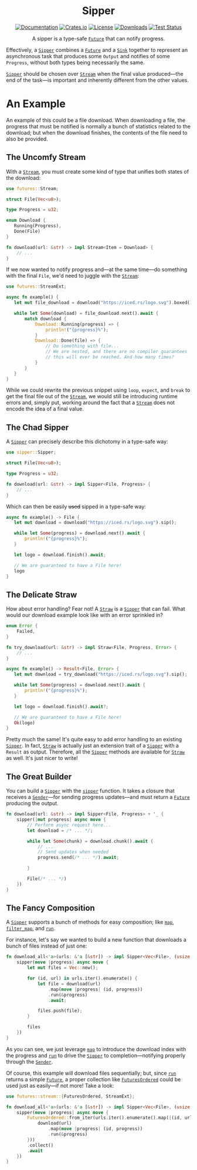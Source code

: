 <div align="center">

# Sipper

[![Documentation](https://docs.rs/sipper/badge.svg)](https://docs.rs/sipper)
[![Crates.io](https://img.shields.io/crates/v/sipper.svg)](https://crates.io/crates/sipper)
[![License](https://img.shields.io/crates/l/sipper.svg)](https://github.com/hecrj/sipper/blob/master/LICENSE)
[![Downloads](https://img.shields.io/crates/d/sipper.svg)](https://crates.io/crates/sipper)
[![Test Status](https://img.shields.io/github/actions/workflow/status/hecrj/sipper/test.yml?branch=master&event=push&label=test)](https://github.com/hecrj/sipper/actions)

A sipper is a type-safe [`Future`] that can notify progress.
</div>

Effectively, a [`Sipper`] combines a [`Future`] and a [`Sink`]
together to represent an asynchronous task that produces some `Output`
and notifies of some `Progress`, without both types being necessarily the
same.

[`Sipper`] should be chosen over [`Stream`] when the final value produced—the
end of the task—is important and inherently different from the other values.

# An Example
An example of this could be a file download. When downloading a file, the progress
that must be notified is normally a bunch of statistics related to the download; but
when the download finishes, the contents of the file need to also be provided.

## The Uncomfy Stream
With a [`Stream`], you must create some kind of type that unifies both states of the
download:

```rust
use futures::Stream;

struct File(Vec<u8>);

type Progress = u32;

enum Download {
   Running(Progress),
   Done(File)
}

fn download(url: &str) -> impl Stream<Item = Download> {
    // ...
}
```

If we now wanted to notify progress and—at the same time—do something with
the final `File`, we'd need to juggle with the [`Stream`]:

```rust
use futures::StreamExt;

async fn example() {
   let mut file_download = download("https://iced.rs/logo.svg").boxed();

   while let Some(download) = file_download.next().await {
       match download {
           Download::Running(progress) => {
               println!("{progress}%");
           }
           Download::Done(file) => {
               // Do something with file...
               // We are nested, and there are no compiler guarantees
               // this will ever be reached. And how many times?
           }
       }
   }
}
```

While we could rewrite the previous snippet using `loop`, `expect`, and `break` to get the
final file out of the [`Stream`], we would still be introducing runtime errors and, simply put,
working around the fact that a [`Stream`] does not encode the idea of a final value.

## The Chad Sipper
A [`Sipper`] can precisely describe this dichotomy in a type-safe way:

```rust
use sipper::Sipper;

struct File(Vec<u8>);

type Progress = u32;

fn download(url: &str) -> impl Sipper<File, Progress> {
    // ...
}
```

Which can then be easily ~~used~~ sipped in a type-safe way:

```rust
async fn example() -> File {
   let mut download = download("https://iced.rs/logo.svg").sip();

   while let Some(progress) = download.next().await {
       println!("{progress}%");
   }

   let logo = download.finish().await;

   // We are guaranteed to have a File here!
   logo
}
```

## The Delicate Straw
How about error handling? Fear not! A [`Straw`] is a [`Sipper`] that can fail. What would
our download example look like with an error sprinkled in?

```rust
enum Error {
    Failed,
}

fn try_download(url: &str) -> impl Straw<File, Progress, Error> {
    // ...
}

async fn example() -> Result<File, Error> {
   let mut download = try_download("https://iced.rs/logo.svg").sip();

   while let Some(progress) = download.next().await {
       println!("{progress}%");
   }

   let logo = download.finish().await?;

   // We are guaranteed to have a File here!
   Ok(logo)
}
```

Pretty much the same! It's quite easy to add error handling to an existing [`Sipper`].
In fact, [`Straw`] is actually just an extension trait of a [`Sipper`] with a `Result` as output.
Therefore, all the [`Sipper`] methods are available for [`Straw`] as well. It's just nicer to write!

## The Great Builder
You can build a [`Sipper`] with the [`sipper`] function. It takes a closure that receives
a [`Sender`]—for sending progress updates—and must return a [`Future`] producing the output.

```rust
fn download(url: &str) -> impl Sipper<File, Progress> + '_ {
    sipper(|mut progress| async move {
        // Perform async request here...
        let download = /* ... */;

        while let Some(chunk) = download.chunk().await {
            // ...
            // Send updates when needed
            progress.send(/* ... */).await;

        }

        File(/* ... */)
    })
}
```

## The Fancy Composition
A [`Sipper`] supports a bunch of methods for easy composition; like [`map`], [`filter_map`],
and [`run`].

For instance, let's say we wanted to build a new function that downloads a bunch of files
instead of just one:

```rust
fn download_all<'a>(urls: &'a [&str]) -> impl Sipper<Vec<File>, (usize, Progress)> + 'a {
    sipper(move |progress| async move {
        let mut files = Vec::new();

        for (id, url) in urls.iter().enumerate() {
            let file = download(url)
                .map(move |progress| (id, progress))
                .run(&progress)
                .await;

            files.push(file);
        }

        files
    })
}
```

As you can see, we just leverage [`map`] to introduce the download index with the progress
and [`run`] to drive the [`Sipper`] to completion—notifying properly through the [`Sender`].

Of course, this example will download files sequentially; but, since [`run`] returns a simple
[`Future`], a proper collection like [`FuturesOrdered`] could be used just as easily—if not
more! Take a look:

```rust
use futures::stream::{FuturesOrdered, StreamExt};

fn download_all<'a>(urls: &'a [&str]) -> impl Sipper<Vec<File>, (usize, Progress)> + 'a {
    sipper(move |progress| async move {
        FuturesOrdered::from_iter(urls.iter().enumerate().map(|(id, url)| {
            download(url)
                .map(move |progress| (id, progress))
                .run(&progress)
        }))
        .collect()
        .await
    })
}
```

[`Sipper`]: https://docs.rs/sipper/latest/sipper/trait.Sipper.html
[`Straw`]: https://docs.rs/sipper/latest/sipper/trait.Straw.html
[`Sender`]: https://docs.rs/sipper/latest/sipper/struct.Sender.html
[`Future`]: https://docs.rs/futures/0.3.31/futures/future/trait.Future.html
[`Sink`]: https://docs.rs/futures/0.3.31/futures/sink/trait.Sink.html
[`Stream`]: https://docs.rs/futures/0.3.31/futures/stream/trait.Stream.html
[`FuturesOrdered`]: https://docs.rs/futures/0.3.31/futures/stream/struct.FuturesOrdered.html
[`sipper`]: https://docs.rs/sipper/latest/sipper/fn.sipper.html
[`map`]: https://docs.rs/sipper/latest/sipper/trait.Sipper.html#method.map
[`filter_map`]: https://docs.rs/sipper/latest/sipper/trait.Sipper.html#method.filter_map
[`run`]: https://docs.rs/sipper/latest/sipper/trait.Sipper.html#method.run
